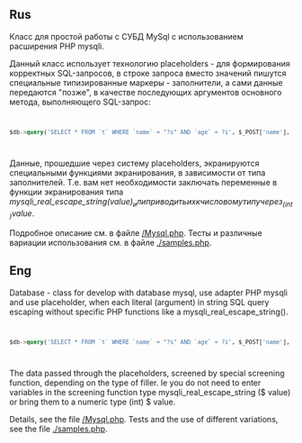 Rus
---

Класс для простой работы с СУБД MySql с использованием расширения PHP mysqli.

Данный класс использует технологию placeholders - для формирования корректных SQL-запросов, в строке запроса вместо значений пишутся специальные типизированные маркеры - заполнители, а сами данные передаются "позже", в качестве последующих аргументов основного метода, выполняющего SQL-запрос:
<code>
```sql
$db->query('SELECT * FROM `t` WHERE `name` = "?s" AND `age` = ?i', $_POST['name'], $_POST['age']);
```
</code>

Данные, прошедшие через систему placeholders, экранируются специальными функциями экранирования, в зависимости от типа заполнителей. Т.е. вам нет необходимости заключать переменные в функции экранирования типа _mysqli_real_escape_string($value)_ или приводить их к числовому типу через _(int)$value_.

Подробное описание см. в файле <a href="https://github.com/Vasiliy-Makogon/Database/blob/master/Mysql.php">/Mysql.php</a>.
Тесты и различные вариации использования см. в файле <a href="https://github.com/Vasiliy-Makogon/Database/blob/master/samples.php">./samples.php</a>.

Eng
---

Database - class for develop with database mysql, use adapter PHP mysqli and use placeholder, when each literal (argument) in string SQL query escaping without specific PHP functions like a mysqli_real_escape_string(). 
<code>
```sql
$db->query('SELECT * FROM `t` WHERE `name` = "?s" AND `age` = ?i', $_POST['name'], $_POST['age']);
```
</code>

The data passed through the placeholders, screened by special screening function, depending on the type of filler. Ie you do not need to enter variables in the screening function type mysqli_real_escape_string ($ value) or bring them to a numeric type (int) $ value.

Details, see the file <a href="https://github.com/Vasiliy-Makogon/Database/blob/master/Mysql.php">/Mysql.php</a>. Tests and the use of different variations, see the file <a href="https://github.com/Vasiliy-Makogon/Database/blob/master/samples.php">./samples.php</a>.
